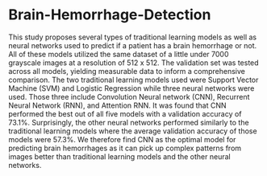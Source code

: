 # Brain-Hemorrhage-Detection

This study proposes several types of traditional learning models as well as neural networks used to predict if a patient has a brain hemorrhage or not. All of these models utilized the same dataset of a little under 7000 grayscale images at a resolution of 512 x 512. The validation set was tested across all models, yielding measurable data to inform a comprehensive comparison. The two traditional learning models used were Support Vector Machine (SVM) and Logistic Regression while three neural networks were used. Those three include Convolution Neural network (CNN), Recurrent Neural Network (RNN), and Attention RNN. It was found that CNN performed the best out of all five models with a validation accuracy of 73.1%. Surprisingly, the other neural networks performed similarly to the traditional learning models where the average validation accuracy of those models were  57.3%. We therefore find CNN as the optimal model for predicting brain hemorrhages as it can pick up complex patterns from images better than traditional learning models and the other neural networks.
